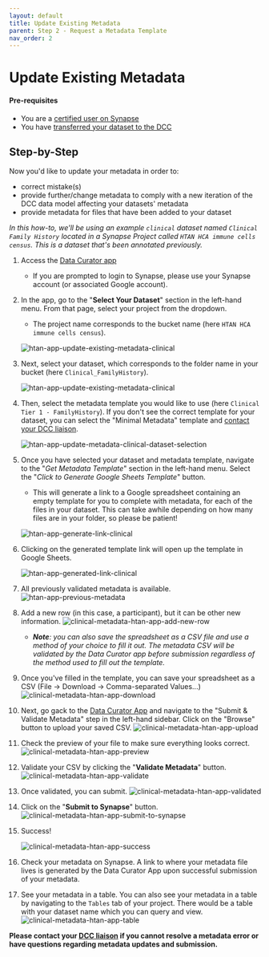```yaml
---
layout: default
title: Update Existing Metadata
parent: Step 2 - Request a Metadata Template
nav_order: 2
---
```


# Update Existing Metadata

#### Pre-requisites
- You are a [certified user on Synapse](https://docs.synapse.org/articles/accounts_certified_users_and_profile_validation.html#certified-users)
- You have [transferred your dataset to the DCC](uploading-data)

## Step-by-Step

Now you'd like to update your metadata in order to:
   
   * correct mistake(s) 
   * provide further/change metadata to comply with a new iteration of the DCC data model affecting your datasets' metadata
   * provide metadata for files that have been added to your dataset


_In this how-to, we'll be using an example `clinical` dataset named `Clinical Family History` located in a Synapse Project called `HTAN HCA immune cells census`. This is a dataset that's been annotated previously._      

1. Access the [Data Curator app](https://www.synapse.org/#!Wiki:syn20681266/ENTITY)
    - If you are prompted to login to Synapse, please use your Synapse account (or associated Google account).
    
  
2. In the app, go to the "**Select Your Dataset**" section in the left-hand menu. From that page, select your project from the dropdown. 
    - The project name corresponds to the bucket name (here `HTAN HCA immune cells census`).  

   ![htan-app-update-existing-metadata-clinical](https://user-images.githubusercontent.com/12868382/86082412-87644e00-ba4c-11ea-873c-758b0956e337.png)
    
3. Next, select your dataset, which corresponds to the folder name in your bucket (here `Clinical_FamilyHistory`).

   ![htan-app-update-existing-metadata-clinical](https://user-images.githubusercontent.com/12868382/86082412-87644e00-ba4c-11ea-873c-758b0956e337.png)

4. Then, select the metadata template you would like to use (here `Clinical Tier 1 - FamilyHistory`). If you don't see the correct template for your dataset, you can select the "Minimal Metadata" template and [contact your DCC liaison](step-1).

   ![htan-app-update-metadata-clinical-dataset-selection](https://user-images.githubusercontent.com/12868382/86082551-e75af480-ba4c-11ea-811d-b4a9b7827156.png)

5. Once you have selected your dataset and metadata template, navigate to the "*Get Metadata Template*" section in the left-hand menu. Select the "*Click to Generate Google Sheets Template*" button. 
    - This will generate a link to a Google spreadsheet containing an empty template for you to complete with metadata, for each of the files in your dataset. This can take awhile depending on how many files are in your folder, so please be patient!

   ![htan-app-generate-link-clinical](https://user-images.githubusercontent.com/12868382/86082710-44ef4100-ba4d-11ea-8559-50b4e5327360.png)


6. Clicking on the generated template link will open up the template in Google Sheets.

   ![htan-app-generated-link-clinical](https://user-images.githubusercontent.com/12868382/86082720-4ae52200-ba4d-11ea-8990-96d9413c10e4.png)


7. All previously validated metadata is available.
      ![htan-app-previous-metadata](https://user-images.githubusercontent.com/12868382/86082779-76680c80-ba4d-11ea-9b49-2cb309bfc07a.png)

8. Add a new row (in this case, a participant), but it can be other new information. 
   ![clinical-metadata-htan-app-add-new-row](https://user-images.githubusercontent.com/12868382/86083506-4faad580-ba4f-11ea-8ce5-cd06866d53c9.png)

    - _**Note**: you can also save the spreadsheet as a CSV file and use a method of your choice to fill it out. The metadata CSV will be validated by the Data Curator app before submission regardless of the method used to fill out the template._

9. Once you've filled in the template, you can save your spreadsheet as a CSV (File -> Download -> Comma-separated Values...)
   ![clinical-metadata-htan-app-download](https://user-images.githubusercontent.com/12868382/86083592-94367100-ba4f-11ea-9f08-c99014465729.png)

10. Next, go gack to the [Data Curator App](https://www.synapse.org/#!Wiki:syn20681266/ENTITY) and navigate to the "Submit & Validate Metadata" step in the left-hand sidebar. Click on the "Browse" button to upload your saved CSV. 
   ![clinical-metadata-htan-app-upload](https://user-images.githubusercontent.com/12868382/86083464-2db15300-ba4f-11ea-8be2-e5ef62d478cc.png)

11. Check the preview of your file to make sure everything looks correct. 
   ![clinical-metadata-htan-app-preview](https://user-images.githubusercontent.com/12868382/86083455-2ab66280-ba4f-11ea-9fd1-669dcda0c5ac.png)

12. Validate your CSV by clicking the "**Validate Metadata**" button. 
   ![clinical-metadata-htan-app-validate](https://user-images.githubusercontent.com/12868382/86083465-2db15300-ba4f-11ea-9ff2-c1e41b9c2b69.png)

13. Once validated, you can submit.
   ![clinical-metadata-htan-app-validated](https://user-images.githubusercontent.com/12868382/86083466-2e49e980-ba4f-11ea-85ff-518a2b3174c5.png)


14. Click on the "**Submit to Synapse**" button.
   ![clinical-metadata-htan-app-submit-to-synapse](https://user-images.githubusercontent.com/12868382/86083457-2b4ef900-ba4f-11ea-99b6-e1dcdf47d9ef.png)


15. Success! 
   
      ![clinical-metadata-htan-app-success](https://user-images.githubusercontent.com/12868382/86083460-2be78f80-ba4f-11ea-8795-38094b2365e4.png)


16. Check your metadata on Synapse. A link to where your metadata file lives is generated by the Data Curator App upon successful submission of your metadata. 

17. See your metadata in a table. You can also see your metadata in a table by navigating to the `Tables` tab of your project. There would be a table with your dataset name which you can query and view.
   ![clinical-metadata-htan-app-table](https://user-images.githubusercontent.com/12868382/86083461-2c802600-ba4f-11ea-9a24-7ee5703a5bf7.png)



**Please contact your [DCC liaison](dcc-liaison) if you cannot resolve a metadata error or have questions regarding metadata updates and submission.**

